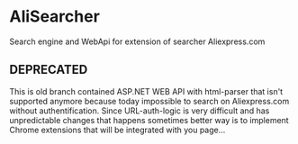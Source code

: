 # AliSearcher

Search engine and WebApi for extension of searcher Aliexpress.com

## DEPRECATED

This is old branch contained ASP.NET WEB API with html-parser that isn't supported anymore because today impossible to search on Aliexpress.com without authentification.
Since URL-auth-logic is very difficult and has unpredictable changes that happens sometimes better way is to implement Chrome extensions that will be integrated with you page...
